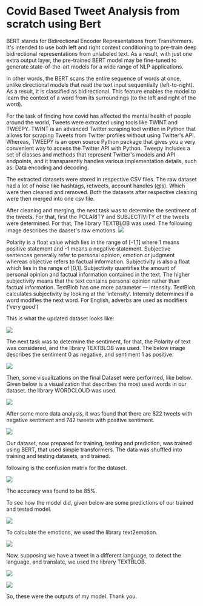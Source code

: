 # Covid Based Tweet Analysis from scratch using Bert
BERT stands for Bidirectional Encoder Representations from Transformers. It's intended to use both left and right context conditioning to pre-train deep bidirectional representations from unlabeled text. As a result, with just one extra output layer, the pre-trained BERT model may be fine-tuned to generate state-of-the-art models for a wide range of NLP applications.

In other words, the BERT scans the entire sequence of words at once, unlike directional models that read the text input sequentially (left-to-right). As a result, it is classified as bidirectional. This feature enables the model to learn the context of a word from its surroundings (to the left and right of the word).

For the task of finding how covid has affected the mental health of people around the world, Tweets were extracted using tools like TWINT and TWEEPY.
TWINT is an advanced Twitter scraping tool written in Python that allows for scraping Tweets from Twitter profiles without using Twitter's API. Whereas, TWEEPY is an open source Python package that gives you a very convenient way to access the Twitter API with Python. Tweepy includes a set of classes and methods that represent Twitter's models and API endpoints, and it transparently handles various implementation details, such as: Data encoding and decoding.

The extracted datasets were stored in respective CSV files. The raw dataset had a lot of noise like hashtags, retweets, account handles (@s). Which were then cleaned and removed. Both the datasets after respective cleaning were then merged into one csv file.

After cleaning and merging, the next task was to determine the sentiment of the tweets. For that, first the POLARITY and SUBJECTIVITY of the tweets were determined. For that, The library TEXTBLOB was used.
The following image describes the daaset's raw emotions.
![](images/viz.jpg)

Polarity is a float value which lies in the range of [-1,1] where 1 means positive statement and -1 means a negative statement. Subjective sentences generally refer to personal opinion, emotion or judgment whereas objective refers to factual information. Subjectivity is also a float which lies in the range of [0,1]. Subjectivity quantifies the amount of personal opinion and factual information contained in the text. The higher subjectivity means that the text contains personal opinion rather than factual information. TextBlob has one more parameter — intensity. TextBlob calculates subjectivity by looking at the ‘intensity’. Intensity determines if a word modifies the next word. For English, adverbs are used as modifiers (‘very good’)

This is what the updated dataset looks like:


![](images/textblob-csv.jpg)


The next task was to determine the sentiment, for that, the Polarity of text was considered, and the library TEXTBLOB was used. The below image describes the sentiment 0 as negative, and sentiment 1 as positive.

![](images/sentiment.jpg)


Then, some visualizations on the final Dataset were performed, like below.
Given below is a visualization that describes the most used words in our dataset. the library WORDCLOUD was used.

![](images/wordcloud.jpg)



After some more data analysis, it was found that there are 822 tweets with negative sentiment and 742 tweets with positive sentiment.

![](images/histogram.jpg)

Our dataset, now prepared for training, testing and prediction, was trained using BERT, that used simple transformers. The data was shuffled into training and testing datasets, and trained.

following is the confusion matrix for the dataset.

![](images/cmatrix.jpg)

The accuracy was found to be 85%.

To see how the model did, given below are some predictions of our trained and tested model.

![](images/output2.jpg)

To calculate the emotions, we used the library text2emotion.

![](images/output1.jpg)

Now, supposing we have a tweet in a different language, to detect the language, and translate, we used the library TEXTBLOB.

![](images/detect.jpg)

![](images/translate.jpg)

So, these were the outputs of my model. Thank you.
